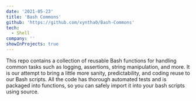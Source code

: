 ```yaml
---
date: '2021-05-23'
title: 'Bash Commons'
github: 'https://github.com/xyntha0/Bash-Commons'
tech:
  - Shell
company: ''
showInProjects: true
---
```


This repo contains a collection of reusable Bash functions for handling common tasks such as logging, assertions, string manipulation, and more. It is our attempt to bring a little more sanity, predictability, and coding reuse to our Bash scripts. All the code has thorough automated tests and is packaged into functions, so you can safely import it into your bash scripts using source.
